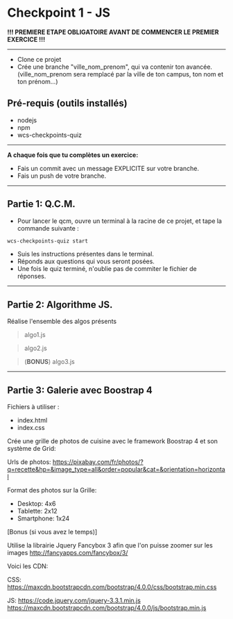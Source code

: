 # Checkpoint 1 - JS

**!!! PREMIERE ETAPE OBLIGATOIRE AVANT DE COMMENCER LE PREMIER EXERCICE !!!**

-----------------------------------
* Clone ce projet
* Crée une branche "ville_nom_prenom", qui va contenir ton avancée. (ville_nom_prenom sera remplacé par la ville de ton campus, ton nom et ton prénom...)

## Pré-requis (outils installés)

* nodejs
* npm
* wcs-checkpoints-quiz

-----------------------------------
__A chaque fois que tu complètes un exercice:__
* Fais un commit avec un message EXPLICITE sur votre branche.
* Fais un push de votre branche.

-----------------------------------
## Partie 1: Q.C.M.

* Pour lancer le qcm, ouvre un terminal à la racine de ce projet, et tape la commande suivante :

```sh
wcs-checkpoints-quiz start
```
* Suis les instructions présentes dans le terminal.
* Réponds aux questions qui vous seront posées.
* Une fois le quiz terminé, n'oublie pas de commiter le fichier de réponses.


-----------------------------------
## Partie 2: Algorithme JS.

Réalise l'ensemble des algos présents

> algo1.js

> algo2.js

> (**BONUS**) algo3.js

-----------------------------------

## Partie 3: Galerie avec Boostrap 4

Fichiers à utiliser :

* index.html
* index.css

Crée une grille de photos de cuisine avec le framework Boostrap 4 et son système de Grid:

Urls de photos:
	https://pixabay.com/fr/photos/?q=recette&hp=&image_type=all&order=popular&cat=&orientation=horizontal

Format des photos sur la Grille:

* Desktop: 4x6
* Tablette: 2x12
* Smartphone: 1x24

[Bonus (si vous avez le temps)]

Utilise la librairie Jquery Fancybox 3 afin que l'on puisse zoomer sur les images
http://fancyapps.com/fancybox/3/

Voici les CDN:

CSS:
https://maxcdn.bootstrapcdn.com/bootstrap/4.0.0/css/bootstrap.min.css

JS:
https://code.jquery.com/jquery-3.3.1.min.js
https://maxcdn.bootstrapcdn.com/bootstrap/4.0.0/js/bootstrap.min.js

